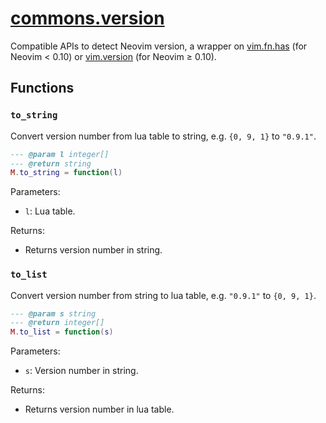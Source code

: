 <!-- markdownlint-disable MD001 MD013 MD034 MD033 MD051 -->

# [commons.version](https://github.com/linrongbin16/commons.nvim/blob/main/lua/commons/version.lua)

Compatible APIs to detect Neovim version, a wrapper on [vim.fn.has](<https://neovim.io/doc/user/builtin.html#has()>) (for Neovim &lt; 0.10) or [vim.version](https://neovim.io/doc/user/lua.html#vim.version) (for Neovim &ge; 0.10).

## Functions

### `to_string`

Convert version number from lua table to string, e.g. `{0, 9, 1}` to `"0.9.1"`.

```lua
--- @param l integer[]
--- @return string
M.to_string = function(l)
```

Parameters:

- `l`: Lua table.

Returns:

- Returns version number in string.

### `to_list`

Convert version number from string to lua table, e.g. `"0.9.1"` to `{0, 9, 1}`.

```lua
--- @param s string
--- @return integer[]
M.to_list = function(s)
```

Parameters:

- `s`: Version number in string.

Returns:

- Returns version number in lua table.
